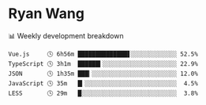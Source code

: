 # Ryan Wang

 <!-- waka-box start -->
📊 Weekly development breakdown
```text
Vue.js     🕓 6h56m ██████████████▋░░░░░░░░░░░░░ 52.5%
TypeScript 🕓 3h1m  ██████▍░░░░░░░░░░░░░░░░░░░░░ 22.9%
JSON       🕓 1h35m ███▎░░░░░░░░░░░░░░░░░░░░░░░░ 12.0%
JavaScript 🕓 35m   █▎░░░░░░░░░░░░░░░░░░░░░░░░░░  4.5%
LESS       🕓 29m   █░░░░░░░░░░░░░░░░░░░░░░░░░░░  3.8%
```
<!-- Powered by https://github.com/YouEclipse/waka-box-go . -->
<!-- waka-box end -->